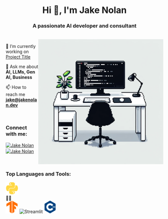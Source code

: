 <h1 align="center">Hi 👋, I'm Jake Nolan</h1>
<h3 align="center" style="border-bottom: 0;">A passionate AI developer and consultant</h3>

<br>

<img align="right" alt="Main Image" width = "400" src="github_README_img.png">

🔭 I’m currently working on [Project Title](https://github.com/)

💬 Ask me about **AI, LLMs, Gen AI, Business**

📫 How to reach me **jake@jakenolan.dev**

<br>

<h3 align="left">Connect with me:</h3>
<p align="left">
  <a href="" target="blank"><img align="center" src="" alt="Jake Nolan" height="30" width="40" /></a>
  <a href="" target="blank"><img align="center" src="" alt="Jake Nolan" height="30" width="40" /></a>
</p>

<br>

<h3 align="left">Top Languages and Tools:</h3>
<div align="left"><img src="https://github.com/devicons/devicon/blob/master/icons/python/python-plain.svg" alt="Python" width="40" height="40"/> <div width="40" height="40">🦜️🔗</div> <img src="https://github.com/devicons/devicon/blob/master/icons/tensorflow/tensorflow-original.svg" alt="Tensorflow" width="40" height="40"/> <img src="https://streamlit.io/images/brand/streamlit-logo-primary-colormark-lighttext.png" alt="Streamlit" width="40" height="40"/> <img src="https://github.com/devicons/devicon/blob/master/icons/cplusplus/cplusplus-plain.svg" alt="C++" width="40" height="40"/> </div>
